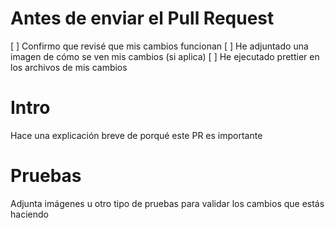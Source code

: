 # Antes de enviar el Pull Request

[ ] Confirmo que revisé que mis cambios funcionan
[ ] He adjuntado una imagen de cómo se ven mis cambios (si aplica)
[ ] He ejecutado prettier en los archivos de mis cambios

# Intro

Hace una explicación breve de porqué este PR es importante

# Pruebas

Adjunta imágenes u otro tipo de pruebas para validar los cambios que estás haciendo
